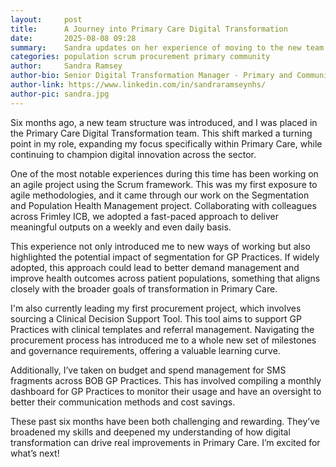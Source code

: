 ```yaml
---
layout:     post
title:      A Journey into Primary Care Digital Transformation
date:       2025-08-08 09:28
summary:    Sandra updates on her experience of moving to the new team structure and the work she's been involved in
categories: population scrum procurement primary community
author:     Sandra Ramsey
author-bio: Senior Digital Transformation Manager - Primary and Community
author-link: https://www.linkedin.com/in/sandraramseynhs/
author-pic: sandra.jpg
---
```


Six months ago, a new team structure was introduced, and I was placed in the Primary Care Digital Transformation team. This shift marked a turning point in my role, expanding my focus specifically within Primary Care, while continuing to champion digital innovation across the sector.

One of the most notable experiences during this time has been working on an agile project using the Scrum framework. This was my first exposure to agile methodologies, and it came through our work on the Segmentation and Population Health Management project. Collaborating with colleagues across Frimley ICB, we adopted a fast-paced approach to deliver meaningful outputs on a weekly and even daily basis.

This experience not only introduced me to new ways of working but also highlighted the potential impact of segmentation for GP Practices. If widely adopted, this approach could lead to better demand management and improve health outcomes across patient populations, something that aligns closely with the broader goals of transformation in Primary Care.

I'm also currently leading my first procurement project, which involves sourcing a Clinical Decision Support Tool. This tool aims to support GP Practices with clinical templates and referral management. Navigating the procurement process has introduced me to a whole new set of milestones and governance requirements, offering a valuable learning curve.

Additionally, I’ve taken on budget and spend management for SMS fragments across BOB GP Practices. This has involved compiling a monthly dashboard for GP Practices to monitor their usage and have an oversight to better their communication methods and cost savings.

These past six months have been both challenging and rewarding. They’ve broadened my skills and deepened my understanding of how digital transformation can drive real improvements in Primary Care. I’m excited for what’s next!
